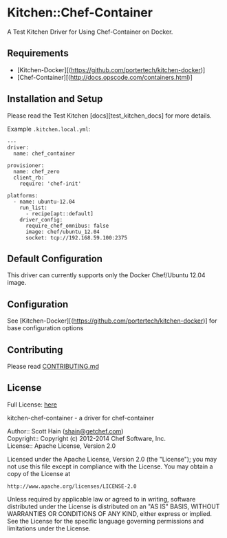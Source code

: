 # Kitchen::Chef-Container

A Test Kitchen Driver for Using Chef-Container on Docker.

## Requirements

* [Kitchen-Docker][(https://github.com/portertech/kitchen-docker)]
* [Chef-Container][(http://docs.opscode.com/containers.html)]

## Installation and Setup

Please read the Test Kitchen [docs][test_kitchen_docs] for more details.

Example `.kitchen.local.yml`:

```
---
driver:
  name: chef_container

provisioner:
  name: chef_zero
  client_rb:
    require: 'chef-init'

platforms:
  - name: ubuntu-12.04
    run_list:
      - recipe[apt::default]
    driver_config:
      require_chef_omnibus: false
      image: chef/ubuntu_12.04
      socket: tcp://192.168.59.100:2375
```

## Default Configuration

This driver can currently supports only the Docker Chef/Ubuntu 12.04 image.

## Configuration

See [Kitchen-Docker][(https://github.com/portertech/kitchen-docker)] for base configuration options

## Contributing
Please read [CONTRIBUTING.md](CONTRIBUTING.md)

## License
Full License: [here](LICENSE)

kitchen-chef-container - a driver for chef-container

Author:: Scott Hain (<shain@getchef.com>)  
Copyright:: Copyright (c) 2012-2014 Chef Software, Inc.  
License:: Apache License, Version 2.0

Licensed under the Apache License, Version 2.0 (the "License");
you may not use this file except in compliance with the License.
You may obtain a copy of the License at

    http://www.apache.org/licenses/LICENSE-2.0

Unless required by applicable law or agreed to in writing, software
distributed under the License is distributed on an "AS IS" BASIS,
WITHOUT WARRANTIES OR CONDITIONS OF ANY KIND, either express or implied.
See the License for the specific language governing permissions and
limitations under the License.